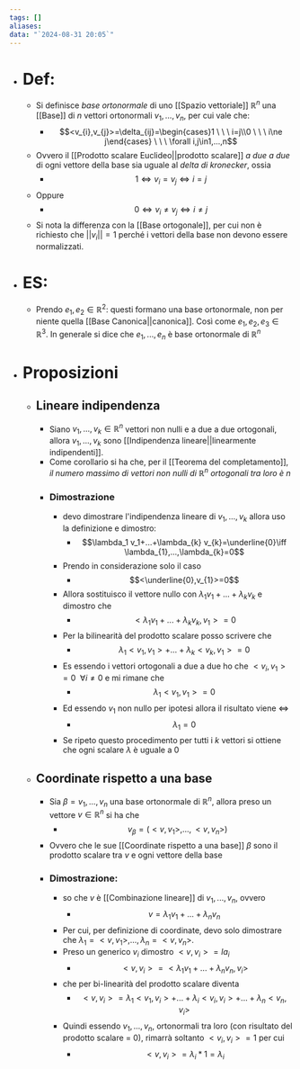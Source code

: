 ```yaml
---
tags: []
aliases: 
data: "`2024-08-31 20:05`"
---
```

- # Def:
	- Si definisce _base ortonormale_ di uno [[Spazio vettoriale]] $\mathbb{R}^{n}$ una [[Base]] di $n$ vettori ortonormali $v_1,...,v_n$, per cui vale che:
		- $$<v_{i}​,v_{j}​>=\delta_{ij}=\begin{cases}1 \ \ \ i=j\\0 \ \ \ i\ne j\end{cases} \ \ \ \forall i,j\in1,...,n$$
	- Ovvero il [[Prodotto scalare Euclideo||prodotto scalare]] _a due a due_ di ogni vettore della base sia uguale al _delta di kronecker_, ossia 
		- $$1\iff v_{i}=v_{j}\iff i=j $$
	- Oppure 
		- $$0\iff v_{i}\ne v_{j}\iff i\ne j $$
	- Si nota la differenza con la [[Base ortogonale]], per cui non è richiesto che $||v_{i}||=1$ perché i vettori della base non devono essere normalizzati.
- # ES:
	- Prendo $e_{1},e_{2}\in \mathbb{R}^{2}:$ questi formano una base ortonormale, non per niente quella [[Base Canonica||canonica]]. Così come $e_{1},e_{2},e_{3}\in \mathbb{R}^{3}$. In generale si dice che $e_{1},...,e_{n}$ è base ortonormale di $\mathbb{R}^{n}$
- # Proposizioni
	- ## Lineare indipendenza
		- Siano $v_1,...,v_{k}\in \mathbb{R}^{n}$ vettori non nulli e a due a due ortogonali, allora $v_1,...,v_{k}$ sono [[Indipendenza lineare||linearmente indipendenti]].
		- Come corollario si ha che, per il [[Teorema del completamento]], _il numero massimo di vettori non nulli di $\mathbb{R}^{n}$ ortogonali tra loro è $n$_
		- ### Dimostrazione
			- devo dimostrare l'indipendenza lineare di $v_1,...,v_{k}$ allora uso la definizione e dimostro:
				- $$\lambda_1 v_1+...+\lambda_{k} v_{k}=\underline{0}\iff \lambda_{1},...,\lambda_{k}=0$$
			- Prendo in considerazione solo il caso 
				- $$<\underline{0},v_{1}>=0$$
			- Allora sostituisco il vettore nullo con $\lambda_1 v_1+...+\lambda_{k} v_{k}$ e dimostro che 
				- $$<\lambda_1 v_1+...+\lambda_{k} v_{k},v_{1}>=0$$
			- Per la bilinearità del prodotto scalare posso scrivere che 
				- $$\lambda_{1}<v_{1},v_{1}>+...+\lambda_{k}<v_{k},v_{1}>=0$$
			- Es essendo i vettori ortogonali a due a due ho che $<v_{i},v_{1}>=0 \ \ \forall i\ne0$ e mi rimane che 
				- $$\lambda_{1}<v_{1},v_{1}>=0$$
			- Ed essendo $v_{1}$ non nullo per ipotesi allora il risultato viene $\iff$ 
				- $$\lambda_{1}=0$$
			- Se ripeto questo procedimento per tutti i $k$ vettori si ottiene che ogni scalare $\lambda$ è uguale a $0$
	- ## Coordinate rispetto a una base
		- Sia $\beta=v_1,...,v_n$ una base ortonormale di $\mathbb{R}^{n}$, allora preso un vettore $v \in \mathbb{R}^{n}$ si ha che 
			- $$v_{\beta}=(<v,v_{1}>,...,<v,v_{n}>)$$
		- Ovvero che le sue [[Coordinate rispetto a una base]] $\beta$ sono il prodotto scalare tra $v$ e ogni vettore della base
		- ### Dimostrazione:
			- so che $v$ è [[Combinazione lineare]] di $v_1,...,v_n$, ovvero
				- $$v=\lambda_1 v_1+...+\lambda_n v_n$$
			- Per cui, per definizione di coordinate, devo solo dimostrare che $\lambda_{1}=<v,v_{1}>,...,\lambda_{n}=<v,v_{n}>$. 
			- Preso un generico $v_{i}$ dimostro $<v,v_{i}>=la_{i}$
				- $$<v,v_{i}>=<\lambda_1 v_1+...+\lambda_n v_n,v_{i}>$$ 
			- che per bi-linearità del prodotto scalare diventa 
				- $$<v,v_{i}>=\lambda_{1}<v_{1},v_{i}>+...+\lambda_{i}<v_{i},v_{i}>+...+\lambda_{n}<v_{n},v_{i}>$$
			- Quindi essendo $v_1,...,v_n$, ortonormali tra loro (con risultato del prodotto scalare = $0$), rimarrà soltanto $<v_{i},v_{i}>=1$ per cui 
				- $$<v,v_{i}>=\lambda_{i}*1=\lambda_{i}$$